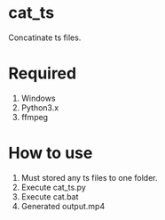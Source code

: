 # cat_ts
Concatinate ts files.

# Required
1. Windows
2. Python3.x
3. ffmpeg

# How to use
1. Must stored any ts files to one folder.
2. Execute cat_ts.py
3. Execute cat.bat
4. Generated output.mp4
